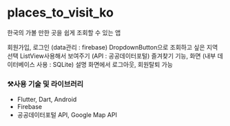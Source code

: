 # places_to_visit_ko
한국의 가볼 만한 곳을 쉽게 조회할 수 있는 앱

회원가입, 로그인 (data관리 : firebase)
DropdownButton으로 조회하고 싶은 지역 선택
ListView사용해서 보여주기 (API : 공공데이터포털)
즐겨찾기 기능, 화면 (내부 데이터베이스 사용 : SQLite)
설명 화면에서 로그아웃, 회원탈퇴 가능

### ⚒️사용 기술 및 라이브러리

- Flutter, Dart, Android
- Firebase
- 공공데이터포털 API, Google Map API

